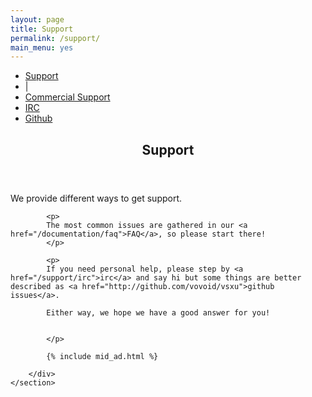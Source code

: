 ```yaml
---
layout: page
title: Support
permalink: /support/
main_menu: yes
---
```

<div id="main" class="alt">
    <section id="one">
        <div class="inner">
            <ul class="actions horizontal">
                <li><a href="/support" class="button special">Support</a></li>
                <li>|</li>
                <li><a href="/support/commercial" class="button">Commercial Support</a></li>
                <li><a href="/support/irc" class="button">IRC</a></li>
                <li><a href="/support/github" class="button">Github</a></li>
            </ul>
            <header class="major">
                <h1>Support</h1>
            </header>
            <p>
            We provide different ways to get support.
            </p>
            
            <p>
            The most common issues are gathered in our <a href="/documentation/faq">FAQ</a>, so please start there!
            </p>

            <p>
            If you need personal help, please step by <a href="/support/irc">irc</a> and say hi but some things are better described as <a href="http://github.com/vovoid/vsxu">github issues</a>.
            
            Either way, we hope we have a good answer for you!
            

            </p>
            
            {% include mid_ad.html %}
            
        </div>
    </section>
</div>
